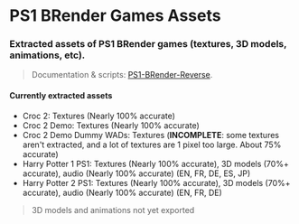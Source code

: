 # PS1 BRender Games Assets

### Extracted assets of PS1 BRender games (textures, 3D models, animations, etc).

> Documentation & scripts: [PS1-BRender-Reverse](https://github.com/OverSurge/PS1-BRender-Reverse).

#### Currently extracted assets
- Croc 2: Textures (Nearly 100% accurate)
- Croc 2 Demo: Textures (Nearly 100% accurate)
- Croc 2 Demo Dummy WADs: Textures (**INCOMPLETE**: some textures aren't extracted, and a lot of textures are 1 pixel too large. About 75% accurate)
- Harry Potter 1 PS1: Textures (Nearly 100% accurate), 3D models (70%+ accurate), audio (Nearly 100% accurate) (EN, FR, DE, ES, JP)
- Harry Potter 2 PS1: Textures (Nearly 100% accurate), 3D models (70%+ accurate), audio (Nearly 100% accurate) (EN, FR, DE)

> 3D models and animations not yet exported
